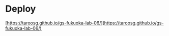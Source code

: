 # Deploy

[https://taroosg.github.io/gs-fukuoka-lab-06/](https://taroosg.github.io/gs-fukuoka-lab-06/)
